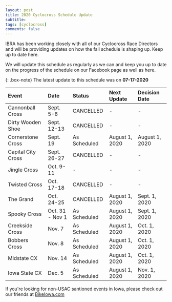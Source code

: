 ```yaml
---
layout: post
title: 2020 Cyclocross Schedule Update
subtitle: 
tags: [cyclocross]
comments: false
---
```


IBRA has been working closely with all of our Cyclocross Race Directors and will be providing updates on how the fall schedule is shaping up. Keep up to date here.

We will update this schedule as regularly as we can and keep you up to date on the progress of the schedule on our Facebook page as well as here.

{: .box-note}
The latest update to this schedule was on **07-17-2020**

|Event	|Date	|Status	|Next Update	|Decision Date|
| :------ |:--- | :--- |:--- |:--- |
|Cannonball Cross	|Sept. 5-6|	CANCELLED|	-	|-|
|Dirty Wooden Shoe	|Sept. 12-13|	CANCELLED|	-	|-|
|Cornerstone Cross	|Sept. 19|	As Scheduled|	August 1, 2020|	August 1, 2020|
|Capital City Cross	|Sept. 26-27|	CANCELLED|	-	|-|
|Jingle Cross	|Oct. 9-11|	-	|-	|-|
|Twisted Cross	|Oct. 17-18|	CANCELLED	|-	|-|
|The Grand	|Oct. 24-25|	CANCELLED|	August 1, 2020	|Sept. 1, 2020|
|Spooky Cross	|Oct. 31 - Nov 1|	As Scheduled|	August 1, 2020	|Sept. 1, 2020|
|Creekside Cross	|Nov. 7|	As Scheduled	|August 1, 2020	|Oct. 1, 2020|
|Bobbers Cross	|Nov. 8|	As Scheduled|	August 1, 2020	|Oct. 1, 2020|
|Midstate CX	|Nov. 14|	As Scheduled|August 1, 2020	|Oct. 1, 2020|
|Iowa State CX	|Dec. 5|	As Scheduled|August 1, 2020	|Nov. 1, 2020|

If you're looking for non-USAC santioned events in Iowa, please check out our friends at [BikeIowa.com](http://bikeiowa.com)